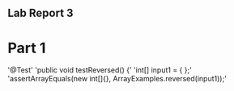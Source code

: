## Lab Report 3

# Part 1
'@Test'
'public void testReversed() {'
  'int[] input1 = { };'
  'assertArrayEquals(new int[]{}, ArrayExamples.reversed(input1));'
